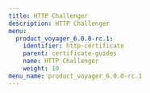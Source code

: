 ```yaml
---
title: HTTP Challenger
description: HTTP Challenger
menu:
  product_voyager_6.0.0-rc.1:
    identifier: http-certificate
    parent: certificate-guides
    name: HTTP Challenger
    weight: 10
menu_name: product_voyager_6.0.0-rc.1
---
```


